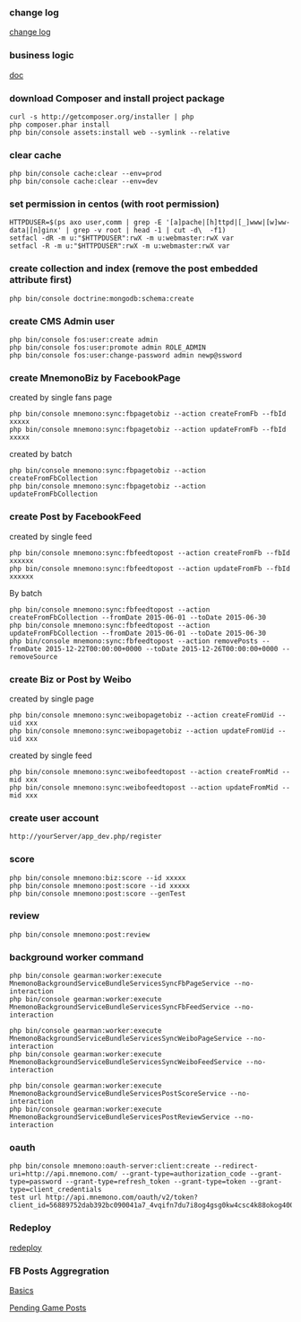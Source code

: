 ### change log
[change log](resource/doc/changeLog.md)

### business logic
[doc](resource/doc/index.md)

### download Composer and install project package
    curl -s http://getcomposer.org/installer | php
    php composer.phar install
    php bin/console assets:install web --symlink --relative

### clear cache
    php bin/console cache:clear --env=prod
    php bin/console cache:clear --env=dev

### set permission in centos (with root permission)
    HTTPDUSER=$(ps axo user,comm | grep -E '[a]pache|[h]ttpd|[_]www|[w]ww-data|[n]ginx' | grep -v root | head -1 | cut -d\  -f1)
    setfacl -dR -m u:"$HTTPDUSER":rwX -m u:webmaster:rwX var
    setfacl -R -m u:"$HTTPDUSER":rwX -m u:webmaster:rwX var

### create collection and index (remove the post embedded attribute first)
    php bin/console doctrine:mongodb:schema:create

### create CMS Admin user
    php bin/console fos:user:create admin
    php bin/console fos:user:promote admin ROLE_ADMIN
    php bin/console fos:user:change-password admin newp@ssword

### create MnemonoBiz by FacebookPage

created by single fans page

    php bin/console mnemono:sync:fbpagetobiz --action createFromFb --fbId xxxxx
    php bin/console mnemono:sync:fbpagetobiz --action updateFromFb --fbId xxxxx

created by batch

    php bin/console mnemono:sync:fbpagetobiz --action createFromFbCollection
    php bin/console mnemono:sync:fbpagetobiz --action updateFromFbCollection

### create Post by FacebookFeed

created by single feed

    php bin/console mnemono:sync:fbfeedtopost --action createFromFb --fbId xxxxxx
    php bin/console mnemono:sync:fbfeedtopost --action updateFromFb --fbId xxxxxx

By batch

    php bin/console mnemono:sync:fbfeedtopost --action createFromFbCollection --fromDate 2015-06-01 --toDate 2015-06-30
    php bin/console mnemono:sync:fbfeedtopost --action updateFromFbCollection --fromDate 2015-06-01 --toDate 2015-06-30
    php bin/console mnemono:sync:fbfeedtopost --action removePosts --fromDate 2015-12-22T00:00:00+0000 --toDate 2015-12-26T00:00:00+0000 --removeSource

### create Biz or Post by Weibo

created by single page

    php bin/console mnemono:sync:weibopagetobiz --action createFromUid --uid xxx
    php bin/console mnemono:sync:weibopagetobiz --action updateFromUid --uid xxx

created by single feed

    php bin/console mnemono:sync:weibofeedtopost --action createFromMid --mid xxx
    php bin/console mnemono:sync:weibofeedtopost --action updateFromMid --mid xxx

### create user account
    http://yourServer/app_dev.php/register

### score
    php bin/console mnemono:biz:score --id xxxxx
    php bin/console mnemono:post:score --id xxxxx
    php bin/console mnemono:post:score --genTest

### review
    php bin/console mnemono:post:review

### background worker command
    php bin/console gearman:worker:execute MnemonoBackgroundServiceBundleServicesSyncFbPageService --no-interaction
    php bin/console gearman:worker:execute MnemonoBackgroundServiceBundleServicesSyncFbFeedService --no-interaction

    php bin/console gearman:worker:execute MnemonoBackgroundServiceBundleServicesSyncWeiboPageService --no-interaction
    php bin/console gearman:worker:execute MnemonoBackgroundServiceBundleServicesSyncWeiboFeedService --no-interaction

    php bin/console gearman:worker:execute MnemonoBackgroundServiceBundleServicesPostScoreService --no-interaction
    php bin/console gearman:worker:execute MnemonoBackgroundServiceBundleServicesPostReviewService --no-interaction

### oauth
    php bin/console mnemono:oauth-server:client:create --redirect-uri=http://api.mnemono.com/ --grant-type=authorization_code --grant-type=password --grant-type=refresh_token --grant-type=token --grant-type=client_credentials
    test url http://api.mnemono.com/oauth/v2/token?client_id=56889752dab392bc090041a7_4vqifn7du7i8og4gsg0kw4csc4k88okog400wsg40s4ggskcg0&client_secret=13mg9x3otg00w404k0ks4gsk8o4k4k40cso448s80okw4wccw4&grant_type=client_credentials

### Redeploy
[redeploy](/resource/doc/redeploy.md)

### FB Posts Aggregration
[Basics](/resource/doc/fbPostsAggr.md)

[Pending Game Posts](/resource/doc/pendingGamePosts.md)
